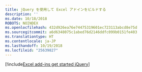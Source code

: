 ```yaml
---
title: jQuery を使用して Excel アドインをビルドする
description: ''
ms.date: 10/18/2018
ROBOTS: NOINDEX
ms.openlocfilehash: 432d926ea76e74475319601ec723113abcd8e75d
ms.sourcegitcommit: a6d6348075c1abed76d2146ddfc099b0151fe403
ms.translationtype: HT
ms.contentlocale: ja-JP
ms.lasthandoff: 10/19/2018
ms.locfileid: "25639827"
---
```

[!include[Excel add-ins get started jQuery](../includes/file-get-started-excel-jquery.md)]

